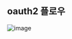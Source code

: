 ## oauth2 플로우

![image](https://user-images.githubusercontent.com/32521173/51844407-8b240a80-2358-11e9-8d6e-095449232728.png)
